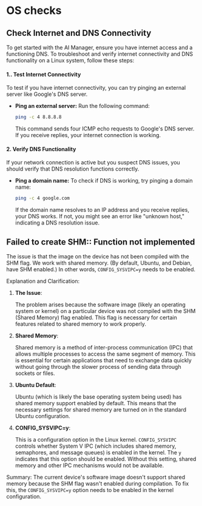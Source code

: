 # OS checks

## Check Internet and DNS Connectivity

To get started with the AI Manager, ensure you have internet access and a functioning DNS. To troubleshoot and verify internet connectivity and DNS functionality on a Linux system, follow these steps:

#### 1.. Test Internet Connectivity

To test if you have internet connectivity, you can try pinging an external server like Google's DNS server.

*   **Ping an external server:** Run the following command:

    ```bash
    ping -c 4 8.8.8.8
    ```

    This command sends four ICMP echo requests to Google's DNS server. If you receive replies, your internet connection is working.

#### 2. Verify DNS Functionality

If your network connection is active but you suspect DNS issues, you should verify that DNS resolution functions correctly.

*   **Ping a domain name:** To check if DNS is working, try pinging a domain name:

    ```bash
    ping -c 4 google.com
    ```

    If the domain name resolves to an IP address and you receive replies, your DNS works. If not, you might see an error like "unknown host," indicating a DNS resolution issue.

## **Failed to create SHM:: Function not implemented**

The issue is that the image on the device has not been compiled with the SHM flag. We work with shared memory. (By default, Ubuntu, and Debian, have SHM enabled.) In other words, `CONFIG_SYSVIPC=y` needs to be enabled.

Explanation and Clarification:

1.  **The Issue**:

    The problem arises because the software image (likely an operating system or kernel) on a particular device was not compiled with the SHM (Shared Memory) flag enabled. This flag is necessary for certain features related to shared memory to work properly.
2.  **Shared Memory**:

    Shared memory is a method of inter-process communication (IPC) that allows multiple processes to access the same segment of memory. This is essential for certain applications that need to exchange data quickly without going through the slower process of sending data through sockets or files.
3.  **Ubuntu Default**:

    Ubuntu (which is likely the base operating system being used) has shared memory support enabled by default. This means that the necessary settings for shared memory are turned on in the standard Ubuntu configuration.
4.  **CONFIG\_SYSVIPC=y**:

    This is a configuration option in the Linux kernel. `CONFIG_SYSVIPC` controls whether System V IPC (which includes shared memory, semaphores, and message queues) is enabled in the kernel. The `y` indicates that this option should be enabled. Without this setting, shared memory and other IPC mechanisms would not be available.

Summary: The current device's software image doesn't support shared memory because the SHM flag wasn't enabled during compilation. To fix this, the `CONFIG_SYSVIPC=y` option needs to be enabled in the kernel configuration.
